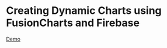 # Creating Dynamic Charts using FusionCharts and Firebase

[Demo](https://sikrigagan.github.io/Firebase-Charts/index.html)
